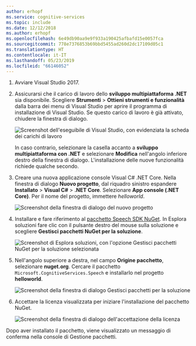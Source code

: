 ```yaml
---
author: erhopf
ms.service: cognitive-services
ms.topic: include
ms.date: 12/12/2018
ms.author: erhopf
ms.openlocfilehash: 6e49db90aa9e9f933a190425afbafd15e0057fca
ms.sourcegitcommit: 778e7376853b69bbd5455ad260d2dc17109d05c1
ms.translationtype: HT
ms.contentlocale: it-IT
ms.lasthandoff: 05/23/2019
ms.locfileid: "66146052"
---
```

1. Avviare Visual Studio 2017.

1. Assicurarsi che il carico di lavoro dello **sviluppo multipiattaforma .NET** sia disponibile. Scegliere **Strumenti** > **Ottieni strumenti e funzionalità** dalla barra dei menu di Visual Studio per aprire il programma di installazione di Visual Studio. Se questo carico di lavoro è già attivato, chiudere la finestra di dialogo.

   ![Screenshot dell'eseguibile di Visual Studio, con evidenziata la scheda dei carichi di lavoro](../articles/cognitive-services/Speech-Service/media/sdk/vs-enable-net-core-workload.png)

   In caso contrario, selezionare la casella accanto a **sviluppo multipiattaforma con .NET** e selezionare **Modifica** nell'angolo inferiore destro della finestra di dialogo. L'installazione delle nuove funzionalità richiede qualche secondo.

1. Creare una nuova applicazione console Visual C# .NET Core. Nella finestra di dialogo **Nuovo progetto**, dal riquadro sinistro espandere **Installato** > **Visual C#** > **.NET Core**. Selezionare **App console (.NET Core)**. Per il nome del progetto, immettere *helloworld*.

   ![Screenshot della finestra di dialogo del nuovo progetto](../articles/cognitive-services/Speech-Service/media/sdk/qs-csharp-dotnetcore-windows-01-new-console-app.png "Creare console dell’app Visual C# (.NET Core)")

1. Installare e fare riferimento al [pacchetto Speech SDK NuGet](https://aka.ms/csspeech/nuget). In Esplora soluzioni fare clic con il pulsante destro del mouse sulla soluzione e scegliere **Gestisci pacchetti NuGet per la soluzione**.

   ![Screenshot di Esplora soluzioni, con l'opzione Gestisci pacchetti NuGet per la soluzione selezionata](../articles/cognitive-services/Speech-Service/media/sdk/qs-csharp-dotnetcore-windows-02-manage-nuget-packages.png "Gestisci pacchetti NuGet per la soluzione")

1. Nell'angolo superiore a destra, nel campo **Origine pacchetto**, selezionare **nuget.org**. Cercare il pacchetto `Microsoft.CognitiveServices.Speech` e installarlo nel progetto **helloworld**.

   ![Screenshot della finestra di dialogo Gestisci pacchetti per la soluzione](../articles/cognitive-services/Speech-Service/media/sdk/qs-csharp-dotnetcore-windows-03-nuget-install-1.0.0.png "Installare pacchetti NuGet")

1. Accettare la licenza visualizzata per iniziare l'installazione del pacchetto NuGet.

   ![Screenshot della finestra di dialogo dell'accettazione della licenza](../articles/cognitive-services/Speech-Service/media/sdk/qs-csharp-dotnetcore-windows-04-nuget-license.png "Accettare la licenza")

Dopo aver installato il pacchetto, viene visualizzato un messaggio di conferma nella console di Gestione pacchetti.
